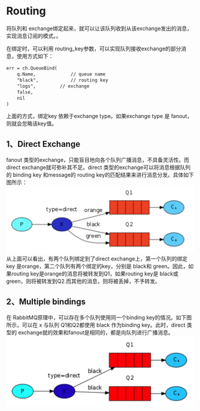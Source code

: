 # Routing
将队列和 exchange绑定起来，就可以让该队列收到从该exchange发出的消息，实现消息订阅的模式。。

在绑定时，可以利用 routing_key参数，可以实现队列接收exchange的部分消息，使用方式如下：

	err = ch.QueueBind(
		q.Name, 			// queue name
		"black",			// routing key
		"logs",			// exchange
		false,
		nil
	)
上面的方式，绑定key 依赖于exchange type。如果exchange type 是 fanout，则就会忽略该key值。

## 1、Direct Exchange
fanout 类型的exchange，只能盲目地向各个队列广播消息，不具备灵活性。而direct exchange就可弥补其不足。direct 类型的exchange可以将消息根据队列的 binding key 和message的 routing key的匹配结果来进行消息分发。具体如下图所示：
![avatar](./picture/image1.png)
从上面可以看出，有两个队列绑定到了direct exchange上，第一个队列的绑定key 是orange，第二个队列有两个绑定的key，分别是 black和 green。因此，如果routing key是orange的消息将被转发到Q1，如果routing key是 black或 green，则将被转发到Q2.而其他的消息，则将被丢掉，不予转发。
## 2、Multiple bindings
在 RabbitMQ原理中，可以存在多个队列使用同一个binding key的情况。如下图所示，可以在 x 与队列 Q1和Q2都使用 black 作为binding key。此时，direct 类型的 exchange就的效果和fanout是相同的，都是向队列进行广播消息。
![avatar](./picture/image2.png)





	
	
